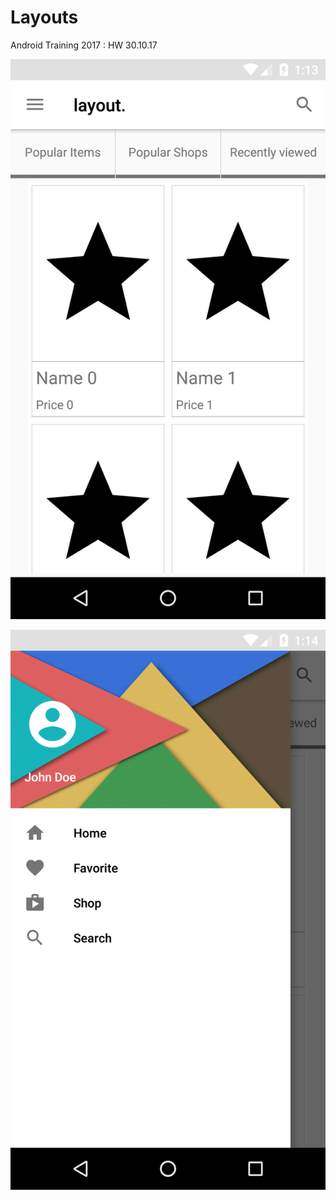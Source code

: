 # Layouts
Android Training 2017 : HW 30.10.17

![alt text](device-2017-11-10-211353.png "Description goes here")

![alt text](device-2017-11-10-211443.png "Description goes here")

